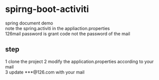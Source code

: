 # spirng-boot-activiti
spring document demo  
note the spring.activiti in the appliaction.properties  
126mail password is grant code not the password of the mail  
## step    
1 clone the project 
2 modify the application.properties according to your mail  
3 update ***@126.com with your mail
